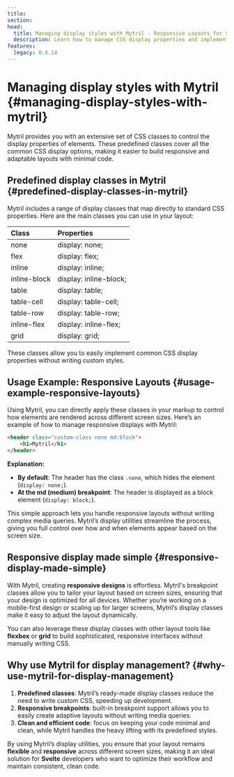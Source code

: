 ```yaml
---
title:
section:
head:
  title: Managing display styles with Mytril - Responsive Layouts for Svelte Projects
  description: Learn how to manage CSS display properties and implement responsive layouts with Mytril’s predefined classes. Streamline your Svelte development with flexible display utilities.
features:
  legacy: 0.4.14
---
```


# Managing display styles with Mytril {#managing-display-styles-with-mytril}

Mytril provides you with an extensive set of CSS classes to control the display properties of elements. These predefined classes cover all the common CSS display options, making it easier to build responsive and adaptable layouts with minimal code.

## Predefined display classes in Mytril {#predefined-display-classes-in-mytril}

Mytril includes a range of display classes that map directly to standard CSS properties. Here are the main classes you can use in your layout:

| Class        | Properties             |
| :----------- | :--------------------- |
| none         | display: none;         |
| flex         | display: flex;         |
| inline       | display: inline;       |
| inline-block | display: inline-block; |
| table        | display: table;        |
| table-cell   | display: table-cell;   |
| table-row    | display: table-row;    |
| inline-flex  | display: inline-flex;  |
| grid         | display: grid;         |

These classes allow you to easily implement common CSS display properties without writing custom styles.

## Usage Example: Responsive Layouts {#usage-example-responsive-layouts}

Using Mytril, you can directly apply these classes in your markup to control how elements are rendered across different screen sizes. Here’s an example of how to manage responsive displays with Mytril:

```html
<header class="custom-class none md:block">
	<h1>Mytril</h1>
</header>
```

**Explanation:**

- **By default**: The header has the class `.none`, which hides the element (`display: none;`).
- **At the md (medium) breakpoint**: The header is displayed as a block element (`display: block;`).

This simple approach lets you handle responsive layouts without writing complex media queries. Mytril’s display utilities streamline the process, giving you full control over how and when elements appear based on the screen size.

## Responsive display made simple {#responsive-display-made-simple}

With Mytril, creating **responsive designs** is effortless. Mytril's breakpoint classes allow you to tailor your layout based on screen sizes, ensuring that your design is optimized for all devices. Whether you’re working on a mobile-first design or scaling up for larger screens, Mytril’s display classes make it easy to adjust the layout dynamically.

You can also leverage these display classes with other layout tools like **flexbox** or **grid** to build sophisticated, responsive interfaces without manually writing CSS.

## Why use Mytril for display management? {#why-use-mytril-for-display-management}

1. **Predefined classes**: Mytril’s ready-made display classes reduce the need to write custom CSS, speeding up development.
2. **Responsive breakpoints**: built-in breakpoint support allows you to easily create adaptive layouts without writing media queries.
3. **Clean and efficient code**: focus on keeping your code minimal and clean, while Mytril handles the heavy lifting with its predefined styles.

By using Mytril’s display utilities, you ensure that your layout remains **flexible** and **responsive** across different screen sizes, making it an ideal solution for **Svelte** developers who want to optimize their workflow and maintain consistent, clean code.
